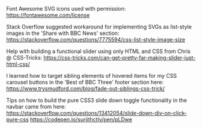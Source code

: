 Font Awesome SVG icons used with permission: https://fontawesome.com/license

Stack Overflow suggested workaround for implementing SVGs as list-style images in the 'Share with BBC News' section: https://stackoverflow.com/questions/7775594/css-list-style-image-size

Help with building a functional slider using only HTML and CSS from Chris @ CSS-Tricks: https://css-tricks.com/can-get-pretty-far-making-slider-just-html-css/

I learned how to target sibling elements of hovered <a> items for my CSS carousel buttons in the 'Best of BBC Three' footer section here: https://www.trysmudford.com/blog/fade-out-siblings-css-trick/

Tips on how to build the pure CSS3 slide down toggle functionality in the navbar came from here: https://stackoverflow.com/questions/13412054/slide-down-div-on-click-pure-css
https://codepen.io/surjithctly/pen/pLDwe